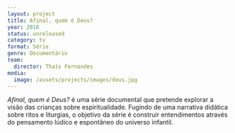 ```yaml
---
layout: project
title: Afinal, quem é Deus?
year: 2018
status: unreleased
category: tv
format: Série
genre: Documentário
team:
  director: Thaís Fernandes
media:
  image: /assets/projects/images/deus.jpg
---
```


_Afinal, quem é Deus?_ é uma série documental que pretende explorar a visão das crianças sobre espiritualidade. Fugindo de uma narrativa didática sobre ritos e liturgias, o objetivo da série é construir entendimentos através do pensamento lúdico e espontâneo do universo infantil.
